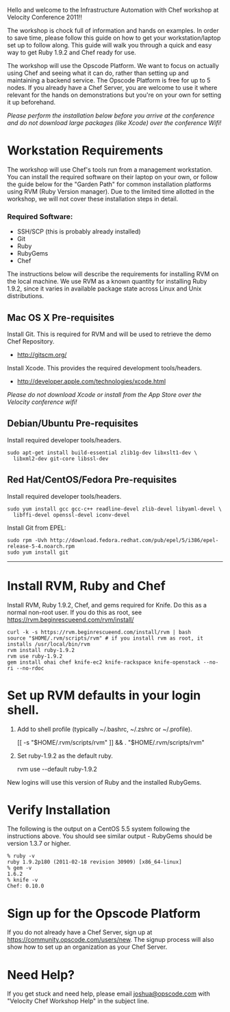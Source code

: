 Hello and welcome to the Infrastructure Automation with Chef workshop at Velocity Conference 2011!!

The workshop is chock full of information and hands on examples. In order to save time, please follow this guide on how to get your workstation/laptop set up to follow along. This guide will walk you through a quick and easy way to get Ruby 1.9.2 and Chef ready for use.

The workshop will use the Opscode Platform. We want to focus on actually using Chef and seeing what it can do, rather than setting up and maintaining a backend service. The Opscode Platform is free for up to 5 nodes. If you already have a Chef Server, you are welcome to use it where relevant for the hands on demonstrations but you're on your own for setting it up beforehand.

*Please perform the installation below before you arrive at the conference and do not download large packages (like Xcode) over the conference Wifi!*

Workstation Requirements
====

The workshop will use Chef's tools run from a management workstation. You can install the required software on their laptop on your own, or follow the guide below for the "Garden Path" for common installation platforms using RVM (Ruby Version manager). Due to the limited time allotted in the workshop, we will not cover these installation steps in detail.

### Required Software:

* SSH/SCP (this is probably already installed)
* Git
* Ruby
* RubyGems
* Chef

The instructions below will describe the requirements for installing RVM on the local machine. We use RVM as a known quantity for installing Ruby 1.9.2, since it varies in available package state across Linux and Unix distributions.

Mac OS X Pre-requisites
----

Install Git. This is required for RVM and will be used to retrieve the demo Chef Repository.

* http://gitscm.org/

Install Xcode. This provides the required development tools/headers.

* http://developer.apple.com/technologies/xcode.html

*Please do not download Xcode or install from the App Store over the Velocity conference wifi!*

Debian/Ubuntu Pre-requisites
----

Install required developer tools/headers.

    sudo apt-get install build-essential zlib1g-dev libxslt1-dev \
      libxml2-dev git-core libssl-dev

Red Hat/CentOS/Fedora Pre-requisites
----

Install required developer tools/headers.

    sudo yum install gcc gcc-c++ readline-devel zlib-devel libyaml-devel \
      libffi-devel openssl-devel iconv-devel

Install Git from EPEL:

    sudo rpm -Uvh http://download.fedora.redhat.com/pub/epel/5/i386/epel-release-5-4.noarch.rpm
    sudo yum install git

----

Install RVM, Ruby and Chef
====

Install RVM, Ruby 1.9.2, Chef, and gems required for Knife. Do this as a normal non-root user. If you do this as root, see https://rvm.beginrescueend.com/rvm/install/

    curl -k -s https://rvm.beginrescueend.com/install/rvm | bash
    source "$HOME/.rvm/scripts/rvm" # if you install rvm as root, it installs /usr/local/bin/rvm
    rvm install ruby-1.9.2
    rvm use ruby-1.9.2
    gem install ohai chef knife-ec2 knife-rackspace knife-openstack --no-ri --no-rdoc

Set up RVM defaults in your login shell.
====

1. Add to shell profile (typically ~/.bashrc, ~/.zshrc or ~/.profile).

    [[ -s "$HOME/.rvm/scripts/rvm" ]] && . "$HOME/.rvm/scripts/rvm"

2. Set ruby-1.9.2 as the default ruby.

    rvm use --default ruby-1.9.2

New logins will use this version of Ruby and the installed RubyGems.

Verify Installation
====

The following is the output on a CentOS 5.5 system following the instructions above. You should see similar output - RubyGems should be version 1.3.7 or higher.

    % ruby -v
    ruby 1.9.2p180 (2011-02-18 revision 30909) [x86_64-linux]
    % gem -v
    1.6.2
    % knife -v
    Chef: 0.10.0

Sign up for the Opscode Platform
====

If you do not already have a Chef Server, sign up at https://community.opscode.com/users/new. The signup process will also show how to set up an organization as your Chef Server.

Need Help?
====

If you get stuck and need help, please email joshua@opscode.com with "Velocity Chef Workshop Help" in the subject line.
